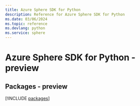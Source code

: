 ```yaml
---
title: Azure Sphere SDK for Python
description: Reference for Azure Sphere SDK for Python
ms.date: 03/06/2024
ms.topic: reference
ms.devlang: python
ms.service: sphere
---
```

# Azure Sphere SDK for Python - preview
## Packages - preview
[!INCLUDE [packages](sphere-index.md)]